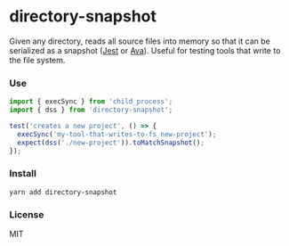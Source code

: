 # directory-snapshot

Given any directory, reads all source files into memory so that it can be serialized as a snapshot
([Jest](https://github.com/facebook/jest) or [Ava](https://github.com/avajs/ava)). Useful for
testing tools that write to the file system.

### Use

```ts
import { execSync } from 'child_process';
import { dss } from 'directory-snapshot';

test('creates a new project', () => {
  execSync('my-tool-that-writes-to-fs new-project');
  expect(dss('./new-project')).toMatchSnapshot();
});
```

### Install

```
yarn add directory-snapshot
```

### License

MIT
